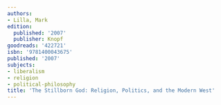 ```yaml
---
authors:
- Lilla, Mark
edition:
  published: '2007'
  publisher: Knopf
goodreads: '422721'
isbn: '9781400043675'
published: '2007'
subjects:
- liberalism
- religion
- political-philosophy
title: 'The Stillborn God: Religion, Politics, and the Modern West'
---
```


